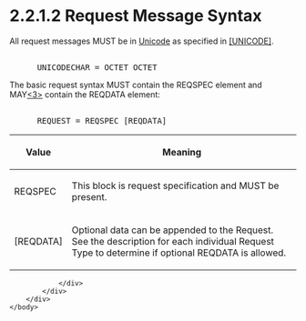<html dir="LTR" xmlns:mshelp="http://msdn.microsoft.com/mshelp" xmlns:ddue="http://ddue.schemas.microsoft.com/authoring/2003/5" xmlns:xlink="http://www.w3.org/1999/xlink" xmlns:tool="http://www.microsoft.com/tooltip">
    <head>
        <meta http-equiv="Content-Type" content="text/html; CHARSET=utf-8"></meta>
        <meta name="save" content="history"></meta>
        <title>2.2.1.2 Request Message Syntax</title>
        <xml>
            <mshelp:toctitle title="2.2.1.2 Request Message Syntax"></mshelp:toctitle>
            <mshelp:rltitle title="[MS-SSAS8]: Request Message Syntax"></mshelp:rltitle>
            <mshelp:keyword index="A" term="731b2d8d-a8bc-43b1-a5b9-a0f1b17afb37"></mshelp:keyword>
            <mshelp:attr name="DCSext.ContentType" value="open specification"></mshelp:attr>
            <mshelp:attr name="AssetID" value="731b2d8d-a8bc-43b1-a5b9-a0f1b17afb37"></mshelp:attr>
            <mshelp:attr name="TopicType" value="kbRef"></mshelp:attr>
            <mshelp:attr name="DCSext.Title" value="[MS-SSAS8]: Request Message Syntax" />
        </xml>
    </head>
    <body>
        <div id="header">
            <h1 class="heading">2.2.1.2 Request Message Syntax</h1>
        </div>
        <div id="mainSection">
            <div id="mainBody">
                <div id="allHistory" class="saveHistory"></div>
                <div id="sectionSection0" class="section" name="collapseableSection">
                    

<p>All request messages MUST be in <a href="c527450b-f5bd-424b-8c98-ba6365288f35.htm#gt_c305d0ab-8b94-461a-bd76-13b40cb8c4d8">Unicode</a> as specified in <a href="https://go.microsoft.com/fwlink/?LinkId=90550">[UNICODE]</a>.</p>

<dl>
<dd>
<div><pre>            
 UNICODECHAR = OCTET OCTET
</pre></div>
</dd></dl>

<p>The basic request syntax MUST contain the REQSPEC element and
MAY<a id="Appendix_A_Target_3"></a><a href="05c9e5c4-4566-418c-a56e-69fca8d73f4b.htm#Appendix_A_3" aria-label="Product behavior note 3">&lt;3&gt;</a> contain the REQDATA element:</p>

<dl>
<dd>
<div><pre>            
 REQUEST = REQSPEC [REQDATA]
</pre></div>
</dd></dl>

<table>
 <thead>
  <tr>
   <th>
   <p>Value</p>
   </th>
   <th>
   <p>Meaning</p>
   </th>
  </tr>
 </thead>
 <tr>
  <td>
  <p>REQSPEC</p>
  </td>
  <td>
  <p>This block is request specification and MUST be
  present.</p>
  </td>
 </tr>
 <tr>
  <td>
  <p>[REQDATA]</p>
  </td>
  <td>
  <p>Optional data can be appended to the Request. See the
  description for each individual Request Type to determine if optional REQDATA
  is allowed.</p>
  </td>
 </tr>
</table>

<p> </p>


                </div>
            </div>
        </div>
    </body>
</html>